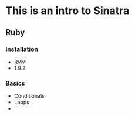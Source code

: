 # This is an intro to Sinatra

## Ruby

### Installation

* RVM
* 1.9.2

### Basics

* Conditionals
* Loops
* 
